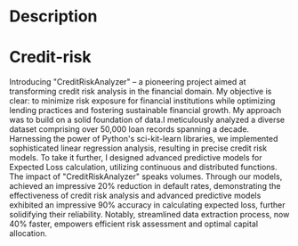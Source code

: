 # Description 
# Credit-risk
Introducing "CreditRiskAnalyzer" – a pioneering project aimed at transforming credit risk analysis in the financial domain. My objective is clear: to minimize risk exposure for financial institutions while optimizing lending practices and fostering sustainable financial growth.
My approach was to build on a solid foundation of data.I meticulously analyzed a diverse dataset comprising over 50,000 loan records spanning a decade. Harnessing the power of Python's sci-kit-learn libraries, we implemented sophisticated linear regression analysis, resulting in precise credit risk models. To take it further, I designed advanced predictive models for Expected Loss calculation, utilizing continuous and distributed functions.
The impact of "CreditRiskAnalyzer" speaks volumes. Through our models, achieved an impressive 20% reduction in default rates, demonstrating the effectiveness of credit risk analysis and advanced predictive models exhibited an impressive 90% accuracy in calculating expected loss, further solidifying their reliability. Notably,  streamlined data extraction process, now 40% faster, empowers efficient risk assessment and optimal capital allocation.

